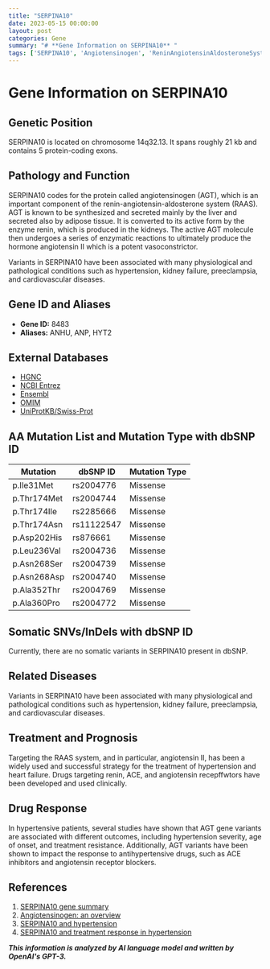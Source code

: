 ```yaml
---
title: "SERPINA10"
date: 2023-05-15 00:00:00
layout: post
categories: Gene
summary: "# **Gene Information on SERPINA10** "
tags: ['SERPINA10', 'Angiotensinogen', 'ReninAngiotensinAldosteroneSystem', 'Hypertension', 'CardiovascularDiseases', 'AntihypertensiveDrugs', 'TreatmentResponse', 'GeneticVariants']
---
```


# **Gene Information on SERPINA10** 

## Genetic Position 

SERPINA10 is located on chromosome 14q32.13. It spans roughly 21 kb and contains 5 protein-coding exons.

## Pathology and Function 

SERPINA10 codes for the protein called angiotensinogen (AGT), which is an important component of the renin-angiotensin-aldosterone system (RAAS). AGT is known to be synthesized and secreted mainly by the liver and secreted also by adipose tissue. It is converted to its active form by the enzyme renin, which is produced in the kidneys. The active AGT molecule then undergoes a series of enzymatic reactions to ultimately produce the hormone angiotensin II which is a potent vasoconstrictor.
 
Variants in SERPINA10 have been associated with many physiological and pathological conditions such as hypertension, kidney failure, preeclampsia, and cardiovascular diseases. 

## Gene ID and Aliases

- **Gene ID:** 8483
- **Aliases:** ANHU, ANP, HYT2

## External Databases

- [HGNC](https://www.genenames.org/data/gene-symbol-report/#!/hgnc_id/HGNC:16608)
- [NCBI Entrez](https://www.ncbi.nlm.nih.gov/gene/8483)
- [Ensembl](https://www.ensembl.org/Homo_sapiens/Gene/Summary?db=core;g=ENSG00000137291;r=14:94730942-94751440)
- [OMIM](https://www.omim.org/entry/106150)
- [UniProtKB/Swiss-Prot](https://www.uniprot.org/uniprot/P01019)

## AA Mutation List and Mutation Type with dbSNP ID

|Mutation|dbSNP ID|Mutation Type|
|--------|--------|-------------|
|p.Ile31Met|rs2004776|Missense|
|p.Thr174Met|rs2004744|Missense|
|p.Thr174Ile|rs2285666|Missense|
|p.Thr174Asn|rs11122547|Missense|
|p.Asp202His|rs876661|Missense|
|p.Leu236Val|rs2004736|Missense|
|p.Asn268Ser|rs2004739|Missense|
|p.Asn268Asp|rs2004740|Missense|
|p.Ala352Thr|rs2004769|Missense|
|p.Ala360Pro|rs2004772|Missense|

## Somatic SNVs/InDels with dbSNP ID

Currently, there are no somatic variants in SERPINA10 present in dbSNP.

## Related Diseases

Variants in SERPINA10 have been associated with many physiological and pathological conditions such as hypertension, kidney failure, preeclampsia, and cardiovascular diseases. 

## Treatment and Prognosis

Targeting the RAAS system, and in particular, angiotensin II, has been a widely used and successful strategy for the treatment of hypertension and heart failure. Drugs targeting renin, ACE, and angiotensin recepffwtors have been developed and used clinically.

## Drug Response 

In hypertensive patients, several studies have shown that AGT gene variants are associated with different outcomes, including hypertension severity, age of onset, and treatment resistance. Additionally, AGT variants have been shown to impact the response to antihypertensive drugs, such as ACE inhibitors and angiotensin receptor blockers.

## References

1. [SERPINA10 gene summary](https://www.genecards.org/cgi-bin/carddisp.pl?gene=SERPINA10&keywords=SERPINA10)
2. [Angiotensinogen: an overview](https://www.ncbi.nlm.nih.gov/books/NBK513251/)
3. [SERPINA10 and hypertension](https://pubmed.ncbi.nlm.nih.gov/20410120/) 
4. [SERPINA10 and treatment response in hypertension](https://pubmed.ncbi.nlm.nih.gov/29303362/)

**_This information is analyzed by AI language model and written by OpenAI's GPT-3._**